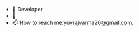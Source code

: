 - 👋 Developer
- 👀  
- 📫 How to reach me:yuvrajvarma26@gmail.com. 

<!---
Yuvi2630/Yuvi2630 is a ✨ special ✨ repository because its `README.md` (this file) appears on your GitHub profile.
You can click the Preview link to take a look at your changes.
--->
